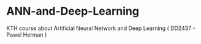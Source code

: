 # ANN-and-Deep-Learning
KTH course about Artificial Neural Network and Deep Learning ( DD2437 - Pawel Herman )
